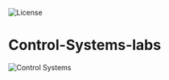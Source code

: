 ![License](https://img.shields.io/badge/license-Apache_2.0-red.svg)

# Control-Systems-labs
![Control Systems](https://user-images.githubusercontent.com/58489322/149718526-52100b74-1153-4722-86b2-9ae5b42e3faf.png)
